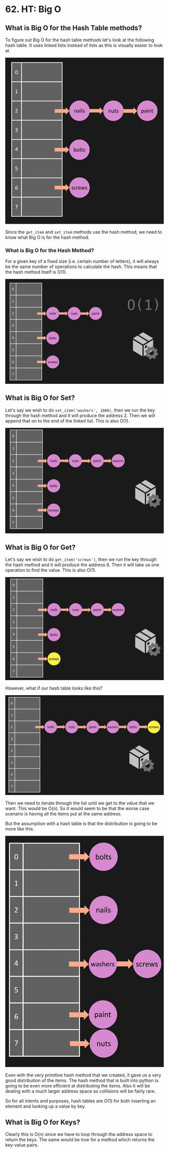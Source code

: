 # 62. HT: Big O

## What is Big O for the Hash Table methods?

To figure out Big O for the hash table methods let's look at the following hash table. It uses linked lists instead of lists as this is visually easier to look at.

![Hash Table Linked List](./images/hash-table-linked-list.jpg?raw=true "Hash Table Linked List")

Since the `get_item` and `set_item` methods use the hash method, we need to know what Big O is for the hash method.

### What is Big O for the Hash Method?

For a given key of a fixed size (i.e. certain number of letters), it will always be the same number of operations to calculate the hash. This means that the hash method itself is O(1).

![Hash Table Hash Method O(1)](./images/hash-table-hash-method-O(1).jpg?raw=true "Hash Table Hash Method O(1)")

## What is Big O for Set?

Let's say we wish to do `set_item('washers', 1000)`, then we run the key through the hash method and it will produce the address 2. Then we will append that on to the end of the linked list. This is also O(1).

![Hash Table Set Method O(1)](./images/hash-table-set-method-O(1).jpg?raw=true "Hash Table Set Method O(1)")

## What is Big O for Get?

Let's say we wish to do `get_item('screws')`, then we run the key through the hash method and it will produce the address 6. Then it will take us one operation to find the value. This is also O(1).

![Hash Table Get Method O(1)](./images/hash-table-get-method-O(1).jpg?raw=true "Hash Table Get Method O(1)")

However, what if our hash table looks like this?

![Hash Table Get Method O(n)](./images/hash-table-get-method-O(n).jpg?raw=true "Hash Table Get Method O(n)")

Then we need to iterate through the list until we get to the value that we want. This would be O(n). So it would seem to be that the worse case scenario is having all the items put at the same address.

But the assumption with a hash table is that the distribution is going to be more like this.

![Hash Table Distribution](./images/hash-table-distribution.jpg?raw=true "Hash Table Distribution")

Even with the very primitive hash method that we created, it gave us a very good distribution of the items. The hash method that is built into python is going to be even more efficient at distributing the items. Also it will be dealing with a much larger address space so collisions will be fairly rare.

So for all intents and purposes, hash tables are O(1) for both inserting an element and looking up a value by key.

## What is Big O for Keys?

Clearly this is O(n) since we have to loop through the address space to return the keys. The same would be true for a method which returns the key-value pairs.
